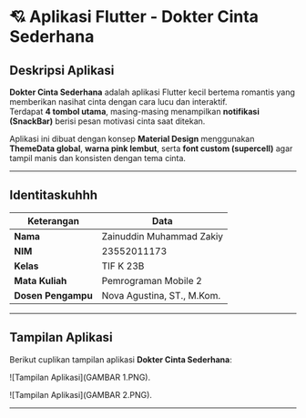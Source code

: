 # 💘 Aplikasi Flutter - Dokter Cinta Sederhana

## Deskripsi Aplikasi
**Dokter Cinta Sederhana** adalah aplikasi Flutter kecil bertema romantis yang memberikan nasihat cinta dengan cara lucu dan interaktif.  
Terdapat **4 tombol utama**, masing-masing menampilkan **notifikasi (SnackBar)** berisi pesan motivasi cinta saat ditekan.

Aplikasi ini dibuat dengan konsep **Material Design** menggunakan **ThemeData global**, **warna pink lembut**, serta **font custom (supercell)** agar tampil manis dan konsisten dengan tema cinta.

---
## Identitaskuhhh
| Keterangan | Data |
|-------------|------|
| **Nama** | Zainuddin Muhammad Zakiy |
| **NIM** | 23552011173 |
| **Kelas** | TIF K 23B |
| **Mata Kuliah** | Pemrograman Mobile 2 |
| **Dosen Pengampu** | Nova Agustina, ST., M.Kom. |

---

## Tampilan Aplikasi
Berikut cuplikan tampilan aplikasi **Dokter Cinta Sederhana**:

![Tampilan Aplikasi](GAMBAR 1.PNG).

![Tampilan Aplikasi](GAMBAR 2.PNG).


---
